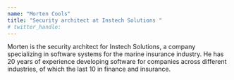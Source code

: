 ```yaml
---
name: "Morten Cools"
title: "Security architect at Instech Solutions "
# twitter_handle: 
---
```

Morten is the security architect for Instech Solutions, a company specializing in software systems for the marine insurance industry. He has 20 years of experience developing software for companies across different industries, of which the last 10 in finance and insurance.
